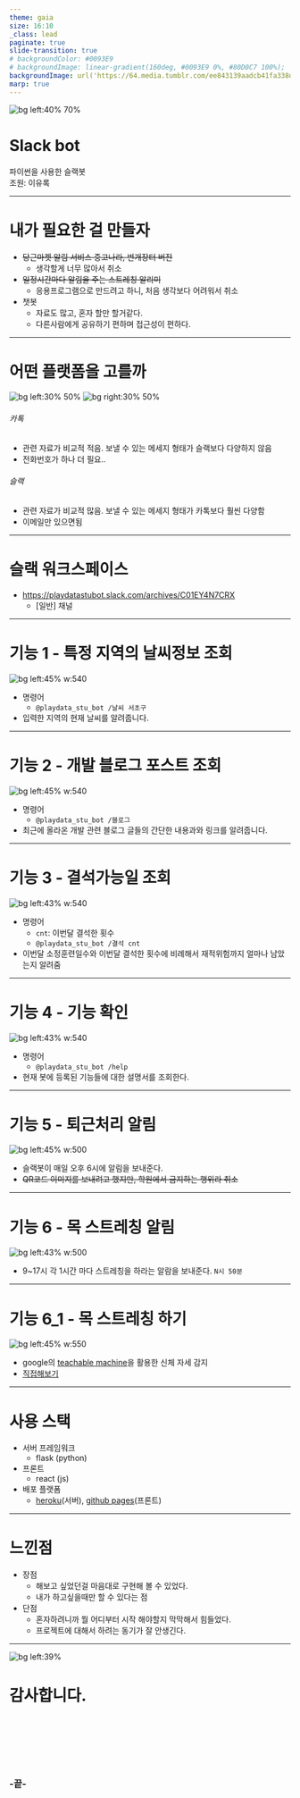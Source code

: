 ```yaml
---
theme: gaia
size: 16:10
_class: lead
paginate: true
slide-transition: true
# backgroundColor: #0093E9
# backgroundImage: linear-gradient(160deg, #0093E9 0%, #80D0C7 100%);
backgroundImage: url('https://64.media.tumblr.com/ee843139aadcb41fa338d57431c5ee9c/tumblr_oiwyu3PV5S1tf8vylo1_1280.png')
marp: true
---
```


![bg left:40% 70%](https://user-images.githubusercontent.com/819186/51553744-4130b580-1e7c-11e9-889e-486937b69475.png)

# **Slack bot**

파이썬을 사용한 슬랙봇 <br/>
	조원: 이유록


---
# 내가 필요한 걸 만들자

- ~~당근마켓 알림 서비스 중고나라, 번개장터 버전~~
	- 생각할게 너무 많아서 취소
- ~~일정시간마다 알림을 주는 스트레칭 알리미~~
	- 응용프로그램으로 만드려고 하니, 처음 생각보다 어려워서 취소
- 챗봇
	- 자료도 많고, 혼자 할만 할거같다.
	- 다른사람에게 공유하기 편하며 접근성이 편하다.
---
# 어떤 플랫폼을 고를까

![bg left:30% 50%](https://www.flaticon.com/svg/static/icons/svg/2111/2111466.svg)
![bg right:30% 50%](https://user-images.githubusercontent.com/819186/51553744-4130b580-1e7c-11e9-889e-486937b69475.png)
###### 카톡
- 관련 자료가 비교적 적음. 보낼 수 있는 메세지 형태가 슬랙보다 다양하지 않음
- 전화번호가 하나 더 필요..

###### 슬랙
- 관련 자료가 비교적 많음. 보낼 수 있는 메세지 형태가 카톡보다 훨씬 다양함
- 이메일만 있으면됨

---
# 슬랙 워크스페이스
- https://playdatastubot.slack.com/archives/C01EY4N7CRX
	- [일반] 채널

---
# 기능 1 - 특정 지역의 날씨정보 조회
![bg left:45% w:540](./feature_weather.webp)
- 명령어
	- `@playdata_stu_bot /날씨 서초구`
- 입력한 지역의 현재 날씨를 알려줍니다.


---
# 기능 2 - 개발 블로그 포스트 조회
![bg left:45% w:540](./feature_blog_post.webp)
- 명령어
	- `@playdata_stu_bot /블로그`
- 최근에 올라온 개발 관련 블로그 글들의 간단한 내용과와 링크를 알려줍니다.

---
# 기능 3 - 결석가능일 조회
![bg left:43% w:540](./feature_absent.webp)
- 명령어
	- `cnt`: 이번달 결석한 횟수
	- `@playdata_stu_bot /결석 cnt`
- 이번달 소정훈련일수와 이번달 결석한 횟수에 비례해서 재적위험까지 얼마나 남았는지 알려줌

---
# 기능 4 - 기능 확인
![bg left:43% w:540](./feature_help.webp)
- 명령어
	- `@playdata_stu_bot /help`
- 현재 봇에 등록된 기능들에 대한 설명서를 조회한다.

---
<!-- _class: follow -->
# 기능 5 - 퇴근처리 알림

![bg left:45% w:500](./feature_alram.png)
- 슬랙봇이 매일 오후 6시에 알림을 보내준다.
- ~~QR코드 이미지를 보내려고 했지만, 학원에서 금지하는 행위라 취소~~

---
# 기능 6 - 목 스트레칭 알림
![bg left:43% w:500](./feature_stretch.png)
- 9~17시 각 1시간 마다 스트레칭을 하라는 알람을 보내준다. `N시 50분`

---
# 기능 6_1 - 목 스트레칭 하기
![bg left:45% w:550](./feature_stretch_fron.png)
- google의 [teachable machine](https://teachablemachine.withgoogle.com/)을 활용한 신체 자세 감지
- [직접해보기](https://padawanr0k.github.io/tm_stretch_pos/)

---
# 사용 스택
- 서버 프레임워크
	- flask (python)
- 프론트
	- react (js)
- 배포 플랫폼
	- [heroku](https://www.heroku.com/)(서버), [github pages](https://pages.github.com/)(프론트)
---
# 느낀점
- 장점
	- 해보고 싶었던걸 마음대로 구현해 볼 수 있었다.
	- 내가 하고싶을때만 할 수 있다는 점
- 단점
	- 혼자하려니까 뭘 어디부터 시작 해야할지 막막해서 힘들었다.
	- 프로젝트에 대해서 하려는 동기가 잘 안생긴다.
---

<!--
_color: #333
_backgroundColor: #fff
_backgroundImage: ()
-->

![bg left:39%](https://thumbs.gfycat.com/GenuineBeautifulAnkolewatusi.webp)
# 감사합니다.

<br/>
<br/>
<br/>
<br/>
<br/>

### -끝-
